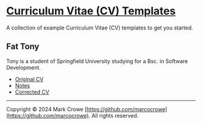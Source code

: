 
# [Curriculum Vitae (CV) Templates](https://github.com/marcocrowe/curriculum-vitae-cv-templates)

A collection of example Curriculum Vitae (CV) templates to get you started.

## Fat Tony

Tony is a student of Springfield University studying for a Bsc. in Software Development.

- [Original CV](cv-bad-example.pdf)
- [Notes](cv-bad-example-notes.pdf)
- [Corrected CV](cv-corrected.pdf)

---

Copyright &copy; 2024 Mark Crowe [https://github.com/marcocrowe](https://github.com/marcocrowe). All rights reserved.
